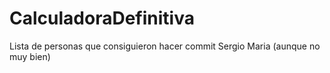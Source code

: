# CalculadoraDefinitiva

Lista de personas que consiguieron hacer commit
Sergio
Maria (aunque no muy bien)